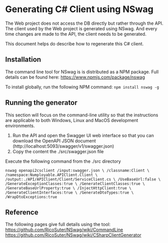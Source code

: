 # Generating C# Client using NSwag

The Web project does not access the DB directly but rather through the API. The client used by the Web project is
generated using NSwag. And every time changes are made to the API, the client needs to be generated.

This document helps do describe how to regenerate this C# client.

## Installation

The command line tool for NSwag is is distributed as a NPM package. Full details can be found
here: https://www.npmjs.com/package/nswag

To install globally, run the following NPM command:
`npm install nswag -g`

## Running the generator

This section will focus on the command-line utility so that the instructions are applicable to both Windows, Linux and
MacOS development environments.

1. Run the API and open the Swagger UI web interface so that you can download the OpenAPI JSON
   document (http://localhost:5093/swagger/v1/swagger.json)
1. Copy the content the ./src/swagger.json file

Execute the following command from the ./src directory

`nswag openapi2csclient /input:swagger.json \
                       /classname:Client \
                       /namespace:Numployable.APIClient.Client \
                       /output:./API/APIClient/Client/ServiceClient.cs \
                       /UseBaseUrl:false \
                       /GenerateExceptionClasses:true \
                       /GenerateClientClasses:true \
                       /GenerateBaseUrlProperty:true \
                       /InjectHttpClient:true \
                       /GenerateClientInterfaces:true \
                       /GenerateDtoTypes:true \
                       /WrapDtoExceptions:true`

## Reference

The following pages give full details using the tool:
https://github.com/RicoSuter/NSwag/wiki/CommandLine
https://github.com/RicoSuter/NSwag/wiki/CSharpClientGenerator


